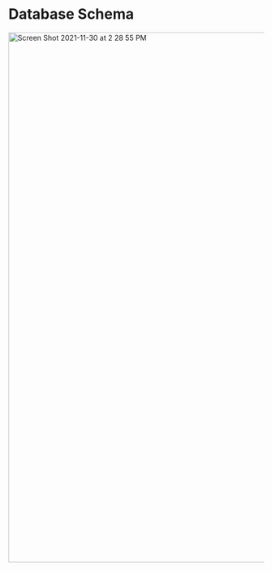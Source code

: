 # Database Schema
<img width="1041" alt="Screen Shot 2021-11-30 at 2 28 55 PM" src="https://user-images.githubusercontent.com/69736499/144132010-7e43ebe1-8ef7-4d0a-8891-3ba09ea6e691.png">

